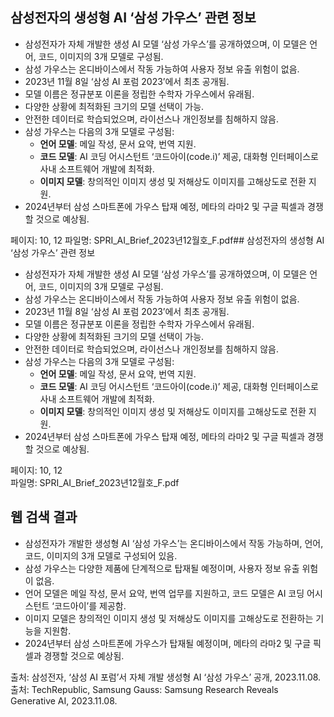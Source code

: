 ## 삼성전자의 생성형 AI ‘삼성 가우스’ 관련 정보

- 삼성전자가 자체 개발한 생성 AI 모델 ‘삼성 가우스’를 공개하였으며, 이 모델은 언어, 코드, 이미지의 3개 모델로 구성됨.
- 삼성 가우스는 온디바이스에서 작동 가능하여 사용자 정보 유출 위험이 없음.
- 2023년 11월 8일 ‘삼성 AI 포럼 2023’에서 최초 공개됨.
- 모델 이름은 정규분포 이론을 정립한 수학자 가우스에서 유래됨.
- 다양한 상황에 최적화된 크기의 모델 선택이 가능.
- 안전한 데이터로 학습되었으며, 라이선스나 개인정보를 침해하지 않음.
- 삼성 가우스는 다음의 3개 모델로 구성됨:
  - **언어 모델**: 메일 작성, 문서 요약, 번역 지원.
  - **코드 모델**: AI 코딩 어시스턴트 ‘코드아이(code.i)’ 제공, 대화형 인터페이스로 사내 소프트웨어 개발에 최적화.
  - **이미지 모델**: 창의적인 이미지 생성 및 저해상도 이미지를 고해상도로 전환 지원.
- 2024년부터 삼성 스마트폰에 가우스 탑재 예정, 메타의 라마2 및 구글 픽셀과 경쟁할 것으로 예상됨.

페이지: 10, 12
파일명: SPRI_AI_Brief_2023년12월호_F.pdf## 삼성전자의 생성형 AI ‘삼성 가우스’ 관련 정보

- 삼성전자가 자체 개발한 생성 AI 모델 ‘삼성 가우스’를 공개하였으며, 이 모델은 언어, 코드, 이미지의 3개 모델로 구성됨.
- 삼성 가우스는 온디바이스에서 작동 가능하여 사용자 정보 유출 위험이 없음.
- 2023년 11월 8일 ‘삼성 AI 포럼 2023’에서 최초 공개됨.
- 모델 이름은 정규분포 이론을 정립한 수학자 가우스에서 유래됨.
- 다양한 상황에 최적화된 크기의 모델 선택이 가능.
- 안전한 데이터로 학습되었으며, 라이선스나 개인정보를 침해하지 않음.
- 삼성 가우스는 다음의 3개 모델로 구성됨:
  - **언어 모델**: 메일 작성, 문서 요약, 번역 지원.
  - **코드 모델**: AI 코딩 어시스턴트 ‘코드아이(code.i)’ 제공, 대화형 인터페이스로 사내 소프트웨어 개발에 최적화.
  - **이미지 모델**: 창의적인 이미지 생성 및 저해상도 이미지를 고해상도로 전환 지원.
- 2024년부터 삼성 스마트폰에 가우스 탑재 예정, 메타의 라마2 및 구글 픽셀과 경쟁할 것으로 예상됨.

페이지: 10, 12  
파일명: SPRI_AI_Brief_2023년12월호_F.pdf

## 웹 검색 결과

- 삼성전자가 개발한 생성형 AI ‘삼성 가우스’는 온디바이스에서 작동 가능하며, 언어, 코드, 이미지의 3개 모델로 구성되어 있음.  
- 삼성 가우스는 다양한 제품에 단계적으로 탑재될 예정이며, 사용자 정보 유출 위험이 없음.  
- 언어 모델은 메일 작성, 문서 요약, 번역 업무를 지원하고, 코드 모델은 AI 코딩 어시스턴트 ‘코드아이’를 제공함.  
- 이미지 모델은 창의적인 이미지 생성 및 저해상도 이미지를 고해상도로 전환하는 기능을 지원함.  
- 2024년부터 삼성 스마트폰에 가우스가 탑재될 예정이며, 메타의 라마2 및 구글 픽셀과 경쟁할 것으로 예상됨.

출처: 삼성전자, ‘삼성 AI 포럼’서 자체 개발 생성형 AI ‘삼성 가우스’ 공개, 2023.11.08.  
출처: TechRepublic, Samsung Gauss: Samsung Research Reveals Generative AI, 2023.11.08.
